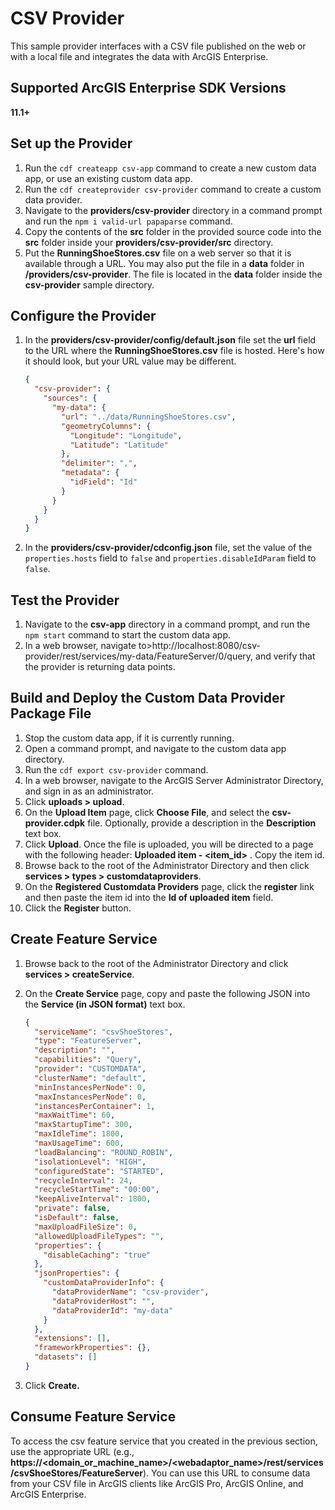 # CSV Provider

This sample provider interfaces with a CSV file published on the web or with a local file and
integrates the data with ArcGIS Enterprise.

## Supported ArcGIS Enterprise SDK Versions
**11.1+**

## Set up the Provider

1.  Run the `cdf createapp csv-app` command to create a new custom data
    app, or use an existing custom data app.
2.  Run the `cdf createprovider csv-provider` command to create a custom
    data provider.
3.  Navigate to the **providers/csv-provider** directory in a command
    prompt and run the `npm i valid-url papaparse` command.
4.  Copy the contents of the **src** folder in the provided source code into
    the **src** folder inside your **providers/csv-provider/src** directory.
5.  Put the **RunningShoeStores.csv** file on a web server so that it is available
    through a URL. You may also put the file in a **data** folder in **/providers/csv-provider**. The file is located in the **data** folder inside the **csv-provider** sample directory.

## Configure the Provider

1.  In the **providers/csv-provider/config/default.json** file set the **url** field to the URL where
    the **RunningShoeStores.csv** file is hosted. Here's how it should look, but your URL
    value may be different.

    ```json
    {
      "csv-provider": {
        "sources": {
          "my-data": {
            "url": "../data/RunningShoeStores.csv",
            "geometryColumns": {
              "Longitude": "Longitude",
              "Latitude": "Latitude"
            },
            "delimiter": ",",
            "metadata": {
              "idField": "Id"
            }
          }
        }
      }
    }
    ```

2.  In the **providers/csv-provider/cdconfig.json** file, set the value of the
    `properties.hosts` field to `false` and
    `properties.disableIdParam` field to `false`.

## Test the Provider

1.  Navigate to the **csv-app** directory in a command prompt, and run
    the `npm start` command to start the custom data app.
2.  In a web browser, navigate
    to\>http://localhost:8080/csv-provider/rest/services/my-data/FeatureServer/0/query,
    and verify that the provider is returning data points.

## Build and Deploy the Custom Data Provider Package File

1.  Stop the custom data app, if it is currently running.
2.  Open a command prompt, and navigate to the custom data app directory.
3.  Run the `cdf export csv-provider` command.
4.  In a web browser, navigate to the ArcGIS Server Administrator
    Directory, and sign in as an administrator.
5.  Click **uploads \> upload**.
6.  On the **Upload Item** page, click **Choose File**, and select the
    **csv-provider.cdpk** file. Optionally, provide a description in the
    **Description** text box.
7.  Click **Upload**. Once the file is uploaded, you will be directed to
    a page with the following header: **Uploaded item - \<item_id\>** .
    Copy the item id.
8.  Browse back to the root of the Administrator Directory and then
    click **services \> types \> customdataproviders**.
9.  On the **Registered Customdata Providers** page, click the **register** link and 
    then paste the item id into the **Id of uploaded item** field.
10. Click the **Register** button.

## Create Feature Service

1.  Browse back to the root of the Administrator Directory and click
    **services \> createService**.

2.  On the **Create Service** page, copy and paste the following JSON
    into the **Service (in JSON format)** text box.

    ```json
    {
      "serviceName": "csvShoeStores",
      "type": "FeatureServer",
      "description": "",
      "capabilities": "Query",
      "provider": "CUSTOMDATA",
      "clusterName": "default",
      "minInstancesPerNode": 0,
      "maxInstancesPerNode": 0,
      "instancesPerContainer": 1,
      "maxWaitTime": 60,
      "maxStartupTime": 300,
      "maxIdleTime": 1800,
      "maxUsageTime": 600,
      "loadBalancing": "ROUND_ROBIN",
      "isolationLevel": "HIGH",
      "configuredState": "STARTED",
      "recycleInterval": 24,
      "recycleStartTime": "00:00",
      "keepAliveInterval": 1800,
      "private": false,
      "isDefault": false,
      "maxUploadFileSize": 0,
      "allowedUploadFileTypes": "",
      "properties": {
        "disableCaching": "true"
      },
      "jsonProperties": {
        "customDataProviderInfo": {
          "dataProviderName": "csv-provider",
          "dataProviderHost": "",
          "dataProviderId": "my-data"
        }
      },
      "extensions": [],
      "frameworkProperties": {},
      "datasets": []
    }
    ```

3.  Click **Create.**

## Consume Feature Service

To access the csv feature service that you created in the previous
section, use the appropriate URL (e.g.,
**https://\<domain_or_machine_name\>/\<webadaptor_name\>/rest/services/csvShoeStores/FeatureServer**).
You can use this URL to consume data from your CSV file in ArcGIS
clients like ArcGIS Pro, ArcGIS Online, and ArcGIS Enterprise.
